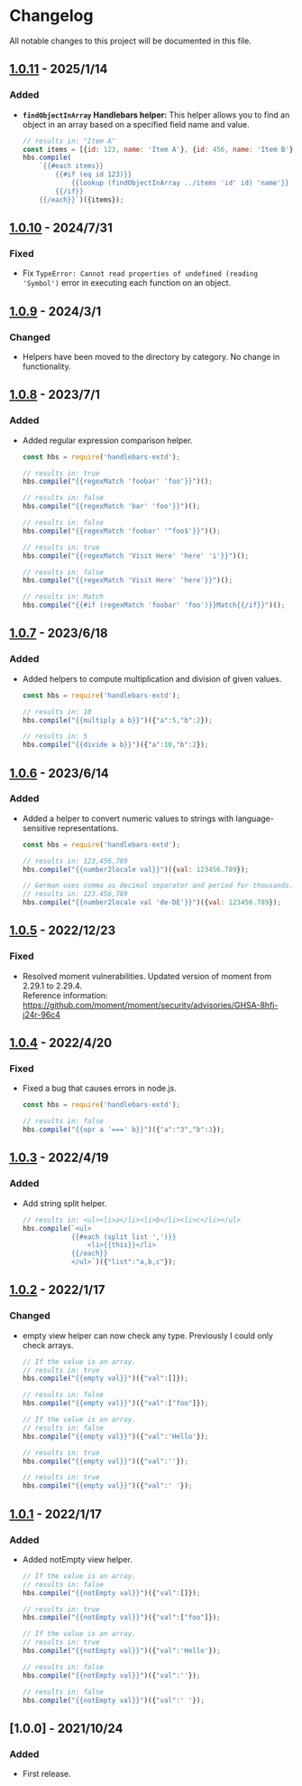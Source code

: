 # Changelog
All notable changes to this project will be documented in this file.

## [1.0.11] - 2025/1/14
### Added
- **`findObjectInArray` Handlebars helper:** This helper allows you to find an object in an array based on a specified field name and value.
    ```js
    // results in: "Item A"
    const items = [{id: 123, name: 'Item A'}, {id: 456, name: 'Item B'}];
    hbs.compile(
        `{{#each items}}
            {{#if (eq id 123)}}
                {{lookup (findObjectInArray ../items 'id' id) 'name'}}
            {{/if}}
        {{/each}}`)({items});


## [1.0.10] - 2024/7/31
### Fixed
- Fix `TypeError: Cannot read properties of undefined (reading 'Symbol')` error in executing each function on an object.

## [1.0.9] - 2024/3/1
### Changed
- Helpers have been moved to the directory by category. No change in functionality.

## [1.0.8] - 2023/7/1
### Added
- Added regular expression comparison helper.
    ```js
    const hbs = require('handlebars-extd');

    // results in: true
    hbs.compile("{{regexMatch 'foobar' 'foo'}}")();
    
    // results in: false
    hbs.compile("{{regexMatch 'bar' 'foo'}}")();
    
    // results in: false
    hbs.compile("{{regexMatch 'foobar' '^foo$'}}")();

    // results in: true
    hbs.compile("{{regexMatch 'Visit Here' 'here' 'i'}}")();
    
    // results in: false
    hbs.compile("{{regexMatch 'Visit Here' 'here'}}")();

    // results in: Match
    hbs.compile("{{#if (regexMatch 'foobar' 'foo')}}Match{{/if}}")();
    ```

## [1.0.7] - 2023/6/18
### Added
- Added helpers to compute multiplication and division of given values.
    ```js
    const hbs = require('handlebars-extd');

    // results in: 10
    hbs.compile("{{multiply a b}}")({"a":5,"b":2});

    // results in: 5
    hbs.compile("{{divide a b}}")({"a":10,"b":2});
    ```

## [1.0.6] - 2023/6/14
### Added
- Added a helper to convert numeric values to strings with language-sensitive representations.
    ```js
    const hbs = require('handlebars-extd');

    // results in: 123,456.789
    hbs.compile("{{number2locale val}}")({val: 123456.789});

    // German uses comma as decimal separator and period for thousands.
    // results in: 123.456,789
    hbs.compile("{{number2locale val 'de-DE'}}")({val: 123456.789});
    ```

## [1.0.5] - 2022/12/23
### Fixed
- Resolved moment vulnerabilities. Updated version of moment from 2.29.1 to 2.29.4.  
    Reference information: https://github.com/moment/moment/security/advisories/GHSA-8hfj-j24r-96c4    

## [1.0.4] - 2022/4/20
### Fixed
- Fixed a bug that causes errors in node.js.
    ```js
    const hbs = require('handlebars-extd');

    // results in: false
    hbs.compile("{{opr a '===' b}}")({"a":"3","b":3});
    ```

## [1.0.3] - 2022/4/19
### Added
- Add string split helper.
    ```js
    // results in: <ul><li>a</li><li>b</li><li>c</li></ul>
    hbs.compile(`<ul>
                {{#each (split list ',')}}
                    <li>{{this}}</li>
                {{/each}}
                </ul>`)({"list":"a,b,c"});
    ```

## [1.0.2] - 2022/1/17
### Changed
- empty view helper can now check any type. Previously I could only check arrays.
    ```js
    // If the value is an array.
    // results in: true
    hbs.compile("{{empty val}}")({"val":[]});

    // results in: false
    hbs.compile("{{empty val}}")({"val":["foo"]});

    // If the value is an array.
    // results in: false
    hbs.compile("{{empty val}}")({"val":'Hello'});

    // results in: true
    hbs.compile("{{empty val}}")({"val":''});

    // results in: true
    hbs.compile("{{empty val}}")({"val":' '});
    ```

## [1.0.1] - 2022/1/17
### Added
- Added notEmpty view helper.
    ```js
    // If the value is an array.
    // results in: false
    hbs.compile("{{notEmpty val}}")({"val":[]});

    // results in: true
    hbs.compile("{{notEmpty val}}")({"val":["foo"]});

    // If the value is an array.
    // results in: true
    hbs.compile("{{notEmpty val}}")({"val":'Hello'});

    // results in: false
    hbs.compile("{{notEmpty val}}")({"val":''});

    // results in: false
    hbs.compile("{{notEmpty val}}")({"val":' '});
    ```

## [1.0.0] - 2021/10/24
### Added
- First release.

[1.0.1]: https://github.com/takuya-motoshima/handlebars-extd/compare/v1.0.0...v1.0.1
[1.0.2]: https://github.com/takuya-motoshima/handlebars-extd/compare/v1.0.1...v1.0.2
[1.0.3]: https://github.com/takuya-motoshima/handlebars-extd/compare/v1.0.2...v1.0.3
[1.0.4]: https://github.com/takuya-motoshima/handlebars-extd/compare/v1.0.3...v1.0.4
[1.0.5]: https://github.com/takuya-motoshima/handlebars-extd/compare/v1.0.4...v1.0.5
[1.0.6]: https://github.com/takuya-motoshima/handlebars-extd/compare/v1.0.5...v1.0.6
[1.0.7]: https://github.com/takuya-motoshima/handlebars-extd/compare/v1.0.6...v1.0.7
[1.0.8]: https://github.com/takuya-motoshima/handlebars-extd/compare/v1.0.7...v1.0.8
[1.0.9]: https://github.com/takuya-motoshima/handlebars-extd/compare/v1.0.8...v1.0.9
[1.0.10]: https://github.com/takuya-motoshima/handlebars-extd/compare/v1.0.9...v1.0.10
[1.0.11]: https://github.com/takuya-motoshima/handlebars-extd/compare/v1.0.10...v1.0.11